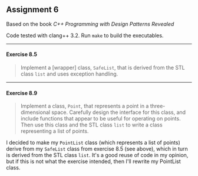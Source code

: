 Assignment 6
------------

Based on the book *C++ Programming with Design Patterns Revealed*

Code tested with clang++ 3.2. Run `make` to build the executables.

---

#### Exercise 8.5
> Implement a [wrapper] class, `SafeList`, that is derived from the STL class
> `list` and uses exception handling.

---

#### Exercise 8.9
> Implement a class, `Point`, that represents a point in a three-dimensional
> space. Carefully design the interface for this class, and include functions
> that appear to be useful for operating on points. Then use this class and the
> STL class `list` to write a class representing a list of points.

I decided to make my `PointList` class (which represents a list of points)
derive from my `SafeList` class from exercise 8.5 (see above), which in turn is
derived from the STL class `list`. It's a good reuse of code in my opinion, but
if this is not what the exercise intended, then I'll rewrite my PointList class.
